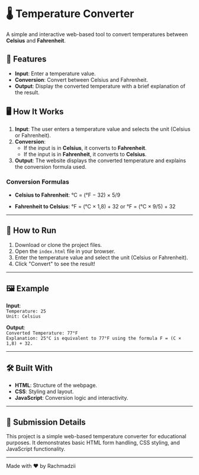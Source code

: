 # 🌡️ Temperature Converter

A simple and interactive web-based tool to convert temperatures between **Celsius** and **Fahrenheit**.

## 🎯 Features

- **Input**: Enter a temperature value.
- **Conversion**: Convert between Celsius and Fahrenheit.
- **Output**: Display the converted temperature with a brief explanation of the result.

## 🖥️ How It Works

1. **Input**: The user enters a temperature value and selects the unit (Celsius or Fahrenheit).
2. **Conversion**:
   - If the input is in **Celsius**, it converts to **Fahrenheit**.
   - If the input is in **Fahrenheit**, it converts to **Celsius**.
3. **Output**: The website displays the converted temperature and explains the conversion formula used.

### Conversion Formulas

- **Celsius to Fahrenheit**:
  °C = (°F − 32) × 5/9

- **Fahrenheit to Celsius**:
  °F = (°C × 1,8) + 32 or °F = (°C × 9/5) + 32
  
---

## 🚀 How to Run

1. Download or clone the project files.
2. Open the `index.html` file in your browser.
3. Enter the temperature value and select the unit (Celsius or Fahrenheit).
4. Click "Convert" to see the result!

---

## 🖼️ Example

**Input**:  
`Temperature: 25`  
`Unit: Celsius`

**Output**:  
`Converted Temperature: 77°F`  
`Explanation: 25°C is equivalent to 77°F using the formula F = (C × 1,8) + 32.`

---

## 🛠️ Built With

- **HTML**: Structure of the webpage.
- **CSS**: Styling and layout.
- **JavaScript**: Conversion logic and interactivity.

---

## 📝 Submission Details

This project is a simple web-based temperature converter for educational purposes. It demonstrates basic HTML form handling, CSS styling, and JavaScript functionality.

---

Made with ❤️ by Rachmadzii
